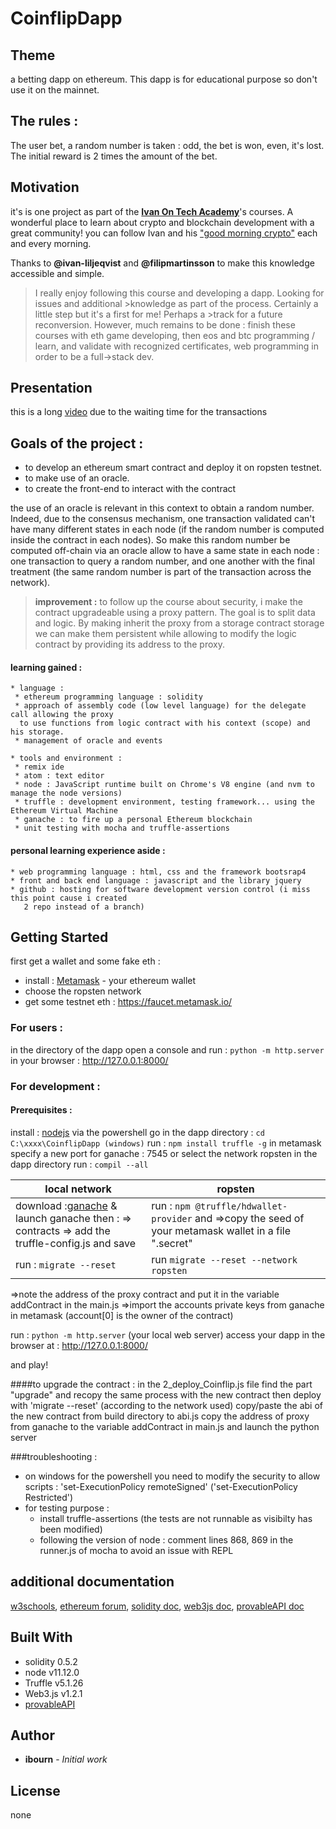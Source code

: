 # CoinflipDapp

 ## Theme
  a betting dapp on ethereum.
  This dapp is for educational purpose so don't use it on the mainnet.

 ## The rules :
  The user bet, a random number is taken : odd, the bet is won, even, it's lost. The initial reward is 2 times the amount of the bet.

 ## Motivation
  it's is one project as part of the [**Ivan On Tech Academy**](https://academy.ivanontech.com/)'s courses. A wonderful place to learn about crypto and  blockchain development with a great community!
  you can follow Ivan and his ["good morning crypto"](https://academy.ivanontech.com/live) each and every morning.

  Thanks to __@ivan-liljeqvist__ and __@filipmartinsson__ to make this knowledge accessible and simple.

  >I really enjoy following this course and developing a dapp. Looking for issues and additional >knowledge as part of the process. Certainly a little step but it's a first for me! Perhaps a >track for a future reconversion. However, much remains to be done : finish these courses with eth game developing, then eos and btc programming / learn, and validate with recognized certificates, web programming in order to be a full->stack dev.

 ## Presentation
  this is a long [video](https://vimeo.com/421694810) due to the waiting time for the transactions

 ## Goals of the project :
  * to develop an ethereum smart contract and deploy it on ropsten testnet.
  * to make use of an oracle.
  * to create the front-end to interact with the contract

  the use of an oracle is relevant in this context to obtain a random number. Indeed, due to the consensus mechanism, one transaction validated can't have many different states in each node (if the random number is computed inside the contract in each nodes). So make this random number be computed off-chain via an oracle allow to have a same state in each node : one transaction to query a random number, and one another with the final treatment (the same random number is part of the transaction across the network).

  >__improvement :__ to follow up the course about security, i make the contract upgradeable using a proxy pattern. The goal is to split data and logic. By making inherit the proxy from a storage contract storage we can make them persistent while allowing to modify the logic contract by providing its address to the proxy.   

  #### learning gained :
    * language :
     * ethereum programming language : solidity
     * approach of assembly code (low level language) for the delegate call allowing the proxy
      to use functions from logic contract with his context (scope) and his storage.
     * management of oracle and events

    * tools and environment :
     * remix ide
     * atom : text editor
     * node : JavaScript runtime built on Chrome's V8 engine (and nvm to manage the node versions)  
     * truffle : development environment, testing framework... using the Ethereum Virtual Machine
     * ganache : to fire up a personal Ethereum blockchain
     * unit testing with mocha and truffle-assertions

   #### personal learning experience aside :
    * web programming language : html, css and the framework bootsrap4
    * front and back end language : javascript and the library jquery
    * github : hosting for software development version control (i miss this point cause i created
       2 repo instead of a branch)

 ## Getting Started
  first get a wallet and some fake eth :
  * install : [Metamask](https://metamask.io/) - your ethereum wallet
  * choose the ropsten network
  * get some testnet eth : https://faucet.metamask.io/

  ### For users :
  in the directory of the dapp open a console and run : `python -m http.server`
  in your browser : http://127.0.0.1:8000/

  ### For development :
  #### Prerequisites :
  install : [nodejs](https://nodejs.org/en/)
  via the powershell go in the dapp directory : `cd C:\xxxx\CoinflipDapp (windows)`
  run : `npm install truffle -g`
  in metamask specify a new port for ganache : 7545 or select the network ropsten
  in the dapp directory run : `compil --all`

  **local network**  | **ropsten**
  ------------------------------------|------------------------------------
  download :[ganache](https://www.trufflesuite.com/ganache) & launch ganache then : => contracts => add the truffle-config.js and save |  run : `npm @truffle/hdwallet-provider` and =>copy the seed of your metamask wallet in a file ".secret"
  run : `migrate --reset` | run `migrate --reset --network ropsten`
  =>note the address of the proxy contract and put it in the variable addContract
  in the main.js
  =>import the accounts private keys from ganache in metamask (account[0] is the owner of the contract)  

  run : `python -m http.server` (your local web server)
  access your dapp in the browser at : http://127.0.0.1:8000/

  and play!

  ####to upgrade the contract :
  in the 2_deploy_Coinflip.js file find the part "upgrade" and recopy the same process with the new contract then deploy with    'migrate --reset'    (according to the network used)
  copy/paste the abi of the new contract from build directory to abi.js
  copy the address of proxy from ganache to the variable addContract in main.js
  and launch the python server

  ###troubleshooting :
   * on windows for the powershell you need to modify the security to allow scripts :
   'set-ExecutionPolicy remoteSigned' ('set-ExecutionPolicy Restricted')
   * for testing purpose :
     * install truffle-assertions (the tests are not runnable as visibilty has been modified)
     * following the version of node : comment lines 868, 869 in the runner.js of mocha to avoid an issue with REPL

 ## additional documentation
 [w3schools](https://www.w3schools.com/),
 [ethereum forum](https://ethereum.stackexchange.com/),
 [solidity doc](https://solidity.readthedocs.io/en/develop/index.html),
 [web3js doc](https://web3js.readthedocs.io/en/v1.2.6/index.html),
 [provableAPI doc](https://docs.provable.xyz/#ethereum)

 ## Built With
  * solidity 0.5.2
  * node v11.12.0
  * Truffle v5.1.26
  * Web3.js v1.2.1
  * [provableAPI](https://github.com/provable-things/ethereum-api)

 ## Author
  * **ibourn** - *Initial work*

 ## License
  none
